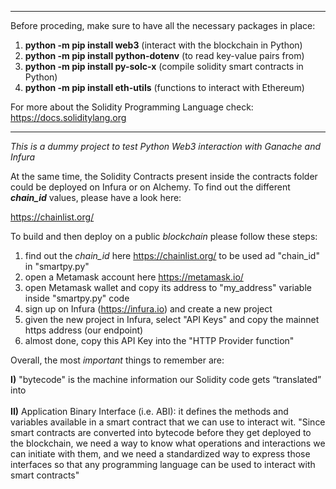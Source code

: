 ***
Before proceding, make sure to have all the necessary packages in place:

1. **python -m pip install web3** (interact with the blockchain in Python)
2. **python -m pip install python-dotenv** (to read key-value pairs from)
3. **python -m pip install py-solc-x** (compile solidity smart contracts in Python)
4. **python -m pip install eth-utils** (functions to interact with Ethereum)

For more about the Solidity Programming Language check: https://docs.soliditylang.org
***

*This is a dummy project to test Python Web3 interaction with Ganache and Infura*

At the same time, the Solidity Contracts present inside the contracts folder could be deployed on Infura or on Alchemy.
To find out the different ***chain_id*** values, please have a look here:

https://chainlist.org/

To build and then deploy on a public *blockchain* please follow these steps:

1. find out the *chain_id* here https://chainlist.org/ to be used ad "chain_id" in "smartpy.py"
2. open a Metamask account here https://metamask.io/
3. open Metamask wallet and copy its address to "my_address" variable inside "smartpy.py" code
4. sign up on Infura (https://infura.io) and create a new project
5. given the new project in Infura, select "API Keys" and copy the mainnet https address (our endpoint)
6. almost done, copy this API Key into the "HTTP Provider function"


Overall, the most *important* things to remember are:

**I)** "bytecode" is the machine information  our Solidity code gets “translated” into <br><br>
**II)** Application Binary Interface (i.e. ABI): it defines the methods and variables available in a smart contract that we can use to interact wit. "Since smart contracts are converted into bytecode before they get deployed to the blockchain, we need a way to know what operations and interactions we can initiate with them, and we need a standardized way to express those interfaces so that any programming language can be used to interact with smart contracts"
